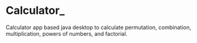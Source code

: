 # Calculator_
Calculator app based java desktop to calculate permutation, combination, multiplication, powers of numbers, and factorial.

